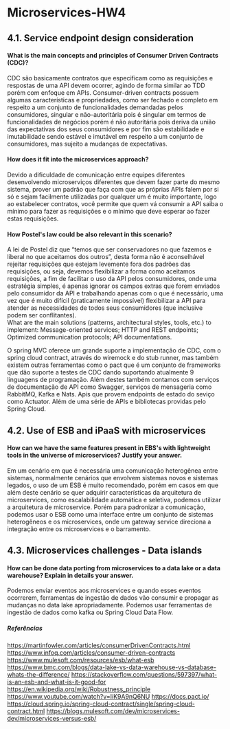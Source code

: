 # Microservices-HW4

## 4.1. Service endpoint design consideration
#### What is the main concepts and principles of Consumer Driven Contracts (CDC)?
CDC são basicamente contratos que especificam como as requisições e respostas de uma API devem ocorrer, agindo de forma similar ao TDD porém com enfoque em APIs.
Consumer-driven contracts possuem algumas características e propriedades, como ser fechado e completo em respeito a um conjunto de funcionalidades demandadas pelos consumidores, singular e não-autoritária pois é singular em termos de funcionalidades de negócios porém é não autoritária pois deriva da união das expectativas dos seus consumidores e por fim são estabilidade e imutabilidade sendo estável e imutável em respeito a um conjunto de consumidores, mas sujeito a mudanças de expectativas.
#### How does it fit into the microservices approach?
Devido a dificuldade de comunicação entre equipes diferentes desenvolvendo microserviços diferentes que devem fazer parte do mesmo sistema, prover um padrão que faça com que as próprias APIs falem por si só e sejam facilmente utilizadas por qualquer um é muito importante, logo ao estabelecer contratos, você permite que quem vá consumir a API saiba o mínimo para fazer as requisições e o mínimo que deve esperar ao fazer estas requisições.
#### How Postel's law could be also relevant in this scenario?
A lei de Postel diz que “temos que ser conservadores no que fazemos e liberal no que aceitamos dos outros”, desta forma não é aconselhável rejeitar requisições que estejam levemente fora dos padrões das requisições, ou seja, devemos flexibilizar a forma como aceitamos requisições, a fim de facilitar o uso da API pelos consumidores, onde uma estratégia simples, é apenas ignorar os campos extras que forem enviados pelo consumidor da API e trabalhando apenas com o que é necessário, uma vez que é muito difícil (praticamente impossível) flexibilizar a API para atender as necessidades de todos seus consumidores (que inclusive podem ser conflitantes).  
What are the main solutions (patterns, architectural styles, tools, etc.) to implement:
Message-oriented services;
HTTP and REST endpoints;
Optimized communication protocols;
API documentations.

O spring MVC oferece um grande suporte a implementação de CDC, com o spring cloud contract, através do wiremock e do stub runner, mas também existem outras ferramentas como o pact que é um conjunto de frameworks que dão suporte a testes de CDC dando suportando atualmente 9 linguagens de programação. Além destes também contamos com serviços de documentação de API como Swagger, serviços de mensageria como RabbitMQ, Kafka e Nats. Apis que provem endpoints de estado do seviço como Actuator. Além de uma série de APIs e bibliotecas providas pelo Spring Cloud.

## 4.2. Use of ESB and iPaaS with microservices
#### How can we have the same features present in EBS's with lightweight tools in the universe of microservices? Justify your answer.
Em um cenário em que é necessária uma comunicação heterogênea entre sistemas, normalmente cenários que envolvem sistemas novos e sistemas legados, o uso de um ESB é muito recomendado, porém em casos em que além deste cenário se quer adquirir características da arquitetura de microservices, como escalabilidade automática e seletiva, podemos utilizar a arquitetura de microservice. Porém para padronizar a comunicação, podemos usar o ESB como uma interface entre um conjunto de sistemas heterogêneos e os microservices, onde um gateway service direciona a integração entre os microservices e o barramento.

## 4.3. Microservices challenges - Data islands
#### How can be done data porting from microservices to a data lake or a data warehouse? Explain in details your answer.
Podemos enviar eventos aos microservices e quando esses eventos ocorrerem, ferramentas de ingestão de dados vão consumir  e propagar as mudanças no data lake apropriadamente.  Podemos usar ferramentas de ingestão de dados como kafka ou Spring Cloud Data Flow.



##### Referências
https://martinfowler.com/articles/consumerDrivenContracts.html
https://www.infoq.com/articles/consumer-driven-contracts
https://www.mulesoft.com/resources/esb/what-esb
https://www.bmc.com/blogs/data-lake-vs-data-warehouse-vs-database-whats-the-difference/
https://stackoverflow.com/questions/597397/what-is-an-esb-and-what-is-it-good-for
https://en.wikipedia.org/wiki/Robustness_principle
https://www.youtube.com/watch?v=IiK9A9nQ6NU
https://docs.pact.io/
https://cloud.spring.io/spring-cloud-contract/single/spring-cloud-contract.html
https://blogs.mulesoft.com/dev/microservices-dev/microservices-versus-esb/
